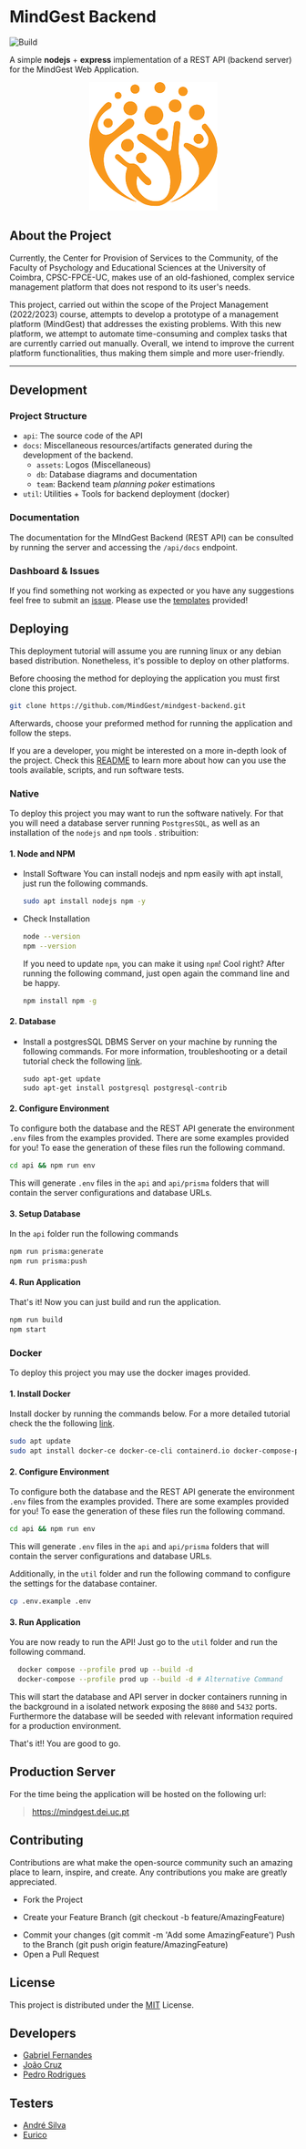 # MindGest Backend

![Build](https://github.com/MindGest/mindgest-backend/actions/workflows/node.js.yml/badge.svg?brach=main)

A simple **nodejs** + **express** implementation of a REST API (backend server) for the MindGest Web Application.

<p align="center"><img src="./docs/assets/mindgest.png"><p>

## About the Project

Currently, the Center for Provision of Services to the Community, of the Faculty
of Psychology and Educational Sciences at the University of Coimbra,
CPSC-FPCE-UC, makes use of an old-fashioned, complex service management platform
that does not respond to its user's needs.

This project, carried out within the scope of the Project Management (2022/2023)
course, attempts to develop a prototype of a management platform (MindGest) that
addresses the existing problems. With this new platform, we attempt to automate
time-consuming and complex tasks that are currently carried out manually.
Overall, we intend to improve the current platform functionalities, thus making
them simple and more user-friendly.

---

## Development

### Project Structure

* `api`: The source code of the API
* `docs`: Miscellaneous resources/artifacts generated during the development of the backend.
  + `assets`: Logos (Miscellaneous)
  + `db`: Database diagrams and documentation
  + `team`: Backend team *planning poker* estimations
* `util`: Utilities + Tools for backend deployment (docker)

### Documentation

The documentation for the MIndGest Backend (REST API) can be consulted by
running the server and accessing the `/api/docs` endpoint. 

### Dashboard & Issues
If you find something not working as expected or you have any suggestions feel
free to submit an [issue](https://github.com/MindGest/mindgest-backend/issues).
Please use the [templates](./.github/ISSUE_TEMPLATE/) provided! 

## Deploying

This deployment tutorial will assume you are running linux or any debian based distribution.
Nonetheless, it's possible to deploy on other platforms. 

Before choosing the method for deploying the application you must first clone this project.
```sh
git clone https://github.com/MindGest/mindgest-backend.git
```

Afterwards, choose your preformed method for running the application and follow
the steps.  

If you are a developer, you might be interested on a more in-depth look of the
project.  Check this [README](./api/README.md) to learn more about how can you
use the tools available, scripts, and run software tests.

### Native
To deploy this project you may want to run the software natively. For
that you will need a database server running `PostgresSQL`, as well as 
an installation of the `nodejs` and `npm` tools . stribuition:

#### 1. Node and NPM
* Install Software
    You can install nodejs and npm easily with apt install, just run the following commands.
    ```sh
    sudo apt install nodejs npm -y
    ```
* Check Installation
  ```sh
  node --version
  npm --version
  ```
  If you need to update `npm`, you can make it using `npm`! Cool right? After running the following
  command, just open again the command line and be happy.

  ```sh
  npm install npm -g
  ```

#### 2. Database 

* Install a postgresSQL DBMS Server on your machine by running the following commands.
  For more information, troubleshooting or a detail tutorial check the following [link](https://www.digitalocean.com/community/tutorials/how-to-install-and-use-postgresql-on-ubuntu-16-04).

  ```
  sudo apt-get update
  sudo apt-get install postgresql postgresql-contrib
  ```

#### 2. Configure Environment 
To configure both the database and the REST API generate the environment `.env`
files from the examples provided. There are some examples provided for you! To
ease the generation of these files run the following command.

```sh
cd api && npm run env
```
This will generate `.env` files in the `api` and `api/prisma` folders that will contain the server configurations and database URLs.

#### 3. Setup Database 

In the `api` folder run the following commands
```sh
npm run prisma:generate
npm run prisma:push
```

#### 4. Run Application

That's it! Now you can just build and run the application.

```sh
npm run build
npm start
```
### Docker
To deploy this project you may use the docker images provided.

#### 1. Install Docker 
Install docker by running the commands below. For a more detailed tutorial check the
the following [link](https://docs.docker.com/engine/install/ubuntu/).

```sh
sudo apt update
sudo apt install docker-ce docker-ce-cli containerd.io docker-compose-plugin
```

#### 2. Configure Environment 
To configure both the database and the REST API generate the environment `.env`
files from the examples provided. There are some examples provided for you! To
ease the generation of these files run the following command.

```sh
cd api && npm run env
```
This will generate `.env` files in the `api` and `api/prisma` folders that will contain the server configurations and database URLs.

Additionally, in the `util` folder and run the following command to configure
the settings for the database container.

```sh
cp .env.example .env
```

#### 3. Run Application

You are now ready to run the API! Just go to the `util` folder and 
run the following command.

```sh
  docker compose --profile prod up --build -d 
  docker-compose --profile prod up --build -d # Alternative Command
```

This will start the database and API server in docker containers running 
in the background in a isolated network exposing the `8080` and `5432` ports.
Furthermore the database will be seeded with relevant information required for a
production environment.

That's it!! You are good to go.

## Production Server
For the time being the application will be hosted on the following url:
> https://mindgest.dei.uc.pt

## Contributing
Contributions are what make the open-source community such an amazing place to
learn, inspire, and create. Any contributions you make are greatly appreciated.

* Fork the Project
+ Create your Feature Branch (git checkout -b feature/AmazingFeature)
* Commit your changes (git commit -m 'Add some AmazingFeature') Push to the Branch (git push origin feature/AmazingFeature) 
* Open a Pull Request

## License
This project is distributed under the [MIT](LICENSE) License.

## Developers
* [Gabriel Fernandes](http://github.com/gabrielmendesfernandes)
* [João Cruz](https://github.com/JotaCruz20)
* [Pedro Rodrigues](https://github.com/pedromig)

## Testers
* [André Silva]()
* [Eurico]()